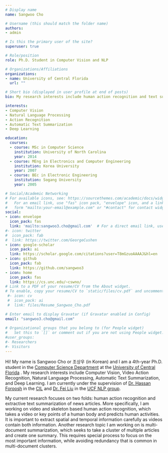 ```yaml
---
# Display name
name: Sangwoo Cho

# Username (this should match the folder name)
authors:
- admin

# Is this the primary user of the site?
superuser: true

# Role/position
role: Ph.D. Student in Computer Vision and NLP

# Organizations/Affiliations
organizations:
- name: University of Central Florida
  url: ""

# Short bio (displayed in user profile at end of posts)
bio: My research interests include human action recognition and text summarization.

interests:
- Computer Vision
- Natural Language Processing
- Action Recognition
- Automatic Text Summarization
- Deep Learning

education:
  courses:
  - course: MSc in Computer Science
    institution: University of North Carolina
    year: 2014
  - course: MEng in Electronics and Computer Engineering
    institution: Korea University
    year: 2007
  - course: BEc in Electronic Engineering
    institution: Sogang University
    year: 2005

# Social/Academic Networking
# For available icons, see: https://sourcethemes.com/academic/docs/widgets/#icons
#   For an email link, use "fas" icon pack, "envelope" icon, and a link in the
#   form "mailto:your-email@example.com" or "#contact" for contact widget.
social:
- icon: envelope
  icon_pack: fas
  link: 'mailto:sangwoo3.cho@gmail.com'  # For a direct email link, use "mailto:test@example.org". #contact
#- icon: twitter
#  icon_pack: fab
#  link: https://twitter.com/GeorgeCushen
- icon: google-scholar
  icon_pack: ai
  link: https://scholar.google.com/citations?user=T8mGzuoAAAAJ&hl=en
- icon: github
  icon_pack: fab
  link: https://github.com/sangwoo3
- icon: home
  icon_pack: fas
  link: https://cs.unc.edu/~cswno/
# Link to a PDF of your resume/CV from the About widget.
# To enable, copy your resume/CV to `static/files/cv.pdf` and uncomment the lines below.  
 #- icon: cv
 #  icon_pack: ai
 #  link: files/Resume_Sangwoo_Cho.pdf

# Enter email to display Gravatar (if Gravatar enabled in Config)
email: "sangwoo3.cho@gmail.com"
  
# Organizational groups that you belong to (for People widget)
#   Set this to `[]` or comment out if you are not using People widget.  
#user_groups:
#- Researchers
#- Visitors
---
```


Hi! My name is Sangwoo Cho or 조상우 (in Korean) and I am a 4th-year Ph.D. student in the [Computer Science Department](http://cs.ucf.edu/) at the [University of Central Florida](http://www.ucf.edu/) . My research interests include Computer Vision, Video Action Recognition, Natural Language Processing, Automatic Text Summarization, and Deep Learning. I am currently under the supervision of [Dr. Hassan Foroosh](http://www.cs.ucf.edu/~foroosh/) in the [CIL](<http://cil.cs.ucf.edu/>) and [Dr. Fei Liu](<http://www.cs.ucf.edu/~feiliu/>) in the [UCF NLP group](<http://www.nlp.cs.ucf.edu/>).



My current research focuses on two folds: human action recognition and extractive text summarization of news articles. More specifically, I am working on video and skeleton based human action recognition, which takes a video or key points of a human body and predicts human activities. It is important to extract spatial and temporal information carefully as videos contain both information. Another research topic I am working on is multi-document summarization, which seeks to take a cluster of multiple articles and create one summary.  This requires special process to focus on the most important information, while avoiding redundancy that is common in multi-document clusters.